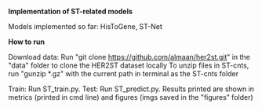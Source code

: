 **Implementation of ST-related models**

Models implemented so far: HisToGene, ST-Net

**How to run**

Download data: Run "git clone https://github.com/almaan/her2st.git" in the "data" folder to clone the HER2ST dataset locally
To unzip files in ST-cnts, run "gunzip *.gz" with the current path in terminal as the ST-cnts folder

Train: Run ST_train.py. 
Test: Run ST_predict.py. Results printed are shown in metrics (printed in cmd line) and figures (imgs saved in the "figures" folder)
